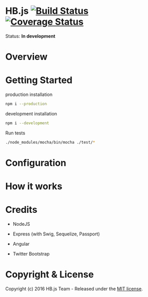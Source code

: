 # HB.js [![Build Status](https://travis-ci.org/HBjs/HBjs.svg?branch=develop)](https://travis-ci.org/HBjs/HBjs) [![Coverage Status](https://coveralls.io/repos/github/HBjs/HBjs/badge.svg?branch=develop)](https://coveralls.io/github/HBjs/HBjs?branch=develop)

Status:  **In development**



# Overview

# Getting Started


production installation

```bash
npm i --production
```


development installation

```bash
npm i --development
```

Run tests

```bash
./node_modules/mocha/bin/mocha ./test/*
```

# Configuration

# How it works

# Credits

- NodeJS

- Express (with Swig, Sequelize, Passport)

- Angular

- Twitter Bootstrap

# Copyright & License
Copyright (c) 2016 HB.js Team - Released under the [MIT license](LICENSE).

